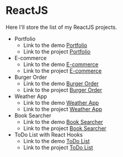 # ReactJS

Here I'll store the list of my ReactJS projects.

- Portfolio
  - Link to the demo [ Portfolio](https://parfum505.github.io/portfolio-react/ "Portfolio")
  - Link to the project [ Portfolio](https://github.com/Parfum505/portfolio-react "Portfolio")
- E-commerce
  - Link to the demo [ E-commerce](https://parfum505.github.io/e-commerce-react/ "E-commerce")
  - Link to the project [ E-commerce](https://github.com/Parfum505/e-commerce-react "E-commerce")
- Burger Order
  - Link to the demo [ Burger Order](https://parfum505.github.io/burger-order-react/ "Burger Order")
  - Link to the project [ Burger Order](https://github.com/Parfum505/burger-order-react "Burger Order")
- Weather App
  - Link to the demo [ Weather App](https://parfum505.github.io/weather-react/ "Weather App")
  - Link to the project [ Weather App](https://github.com/Parfum505/weather-react "Weather App")
- Book Searcher
  - Link to the demo [ Book Searcher](https://parfum505.github.io/bookSearcherReact/ "Book Searcher")
  - Link to the project [ Book Searcher](https://github.com/Parfum505/bookSearcherReact "Book Searcher")
- ToDo List with React Hooks
  - Link to the demo [ ToDo List](https://parfum505.github.io/todoListReactHooks/ "ToDo List")
  - Link to the project [ ToDo List](https://github.com/Parfum505/todoListReactHooks "ToDo List")

